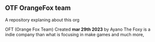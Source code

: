 ## OTF OrangeFox team
A repository explaning about this org

OFT (Orange Fox Team) Created __mar 29th 2023__ by Ayano The Foxy is a indie company than what is focusing in make games and much more, 
